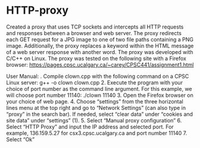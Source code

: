 # HTTP-proxy
Created a proxy that uses TCP sockets and intercepts all HTTP requests and responses between a browser and web server. The proxy redirects each GET request for a JPG image to one of two file paths containing a PNG image. Additionally, the proxy replaces a keyword within the HTML message of a web server response with another word. The proxy was developed with C/C++ on Linux. The proxy was tested on the following site with a Firefox browser: https://pages.cpsc.ucalgary.ca/~carey/CPSC441/assignment1.html

User Manual:
. Compile clown.cpp with the following command on a CPSC Linux server:
g++ -o clown clown.cpp
2. Execute the program with your choice of port number as the command line argument. For this
example, we will choose port number 11140:
./clown 11140
3. Open the Firefox browser on your choice of web page.
4. Choose “settings” from the three horizontal lines menu at the top right and go to “Network
Settings” (can also type in “proxy” in the search bar). If needed, select “clear data” under
“cookies and site data” under “settings” (1).
5. Select “Manual proxy configuration”
6. Select “HTTP Proxy” and input the IP address and selected port. For example, 136.159.5.27 for
csx3.cpsc.ucalgary.ca and port number 11140
7. Select “Ok”

